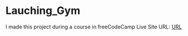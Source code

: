 # Lauching_Gym
I made this project during a course in freeCodeCamp
Live Site URL: [URL](https://jemi-code.github.io/Launching_Gym)
